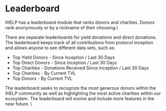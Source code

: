 # Leaderboard

IHELP has a leaderboard module that ranks donors and charities. Donors rank anonymously or by a nickname of their choosing.\


There are separate leaderboards for yield donations and direct donations. The leaderboard keeps track of all contributions from protocol inception and allows anyone to see different data sets, such as:

* Top Yield Donors - Since Inception / Last 30 Days
* Top Direct Donors - Since Inception / Last 30 Days
* Top Charities -  Donations Received Since Inception / Last 30 Days
* Top Charities - By Current TVL
* Top Donors - By Current TVL

The leaderboard seeks to recognize the most generous donors within the IHELP community as well as highlighting the most active charities within our ecosystem. The leaderboard will evolve and include more features in the near future. \


## &#x20;
